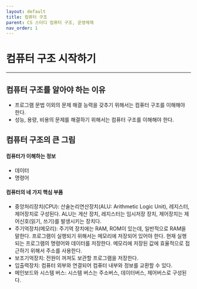 ```yaml
---
layout: default
title: 컴퓨터 구조
parent: CS 스터디 컴퓨터 구조, 운영체제
nav_order: 1
---
```


# 컴퓨터 구조 시작하기

---

## 컴퓨터 구조를 알아야 하는 이유

- 프로그램 문법 이외의 문제 해결 능력을 갖추기 위해서는 컴퓨터 구조를 이해해야 한다.
- 성능, 용량, 비용의 문제를 해결하기 위해서는 컴퓨터 구조를 이해해야 한다.

## 컴퓨터 구조의 큰 그림

#### 컴퓨터가 이해하는 정보

- 데이터
- 명령어

#### 컴퓨터의 네 가지 핵심 부품

- 중앙처리장치(CPU): 산술논리연산장치(ALU: Arithmetic Logic Unit), 레지스터, 제어장치로 구성된다. ALU는 게산 장치, 레지스터는 임시저장 장치, 제어장치는 제어신호(읽기, 쓰기)를 발생시키는 장치다.
- 주기억장치(메모리): 주기억 장치에는 RAM, ROM이 있는데, 일반적으로 RAM을 말한다. 프로그램이 실행되기 위해서는 메모리에 저장되어 있어야 한다. 현재 실행되는 프로그램의 명령어와 데이터를 저장한다. 메모리에 저장된 값에 효율적으로 접근하기 위해서 주소를 사용한다.
- 보조기억장치: 전원이 꺼져도 보관할 프로그램을 저장한다.
- 입출력장치: 컴퓨터 외부와 연결되어 컴퓨터 내부와 정보를 교환할 수 있다.
- 메인보드와 시스템 버스: 시스템 버스는 주소버스, 데이터버스, 제어버스로 구성된다.
